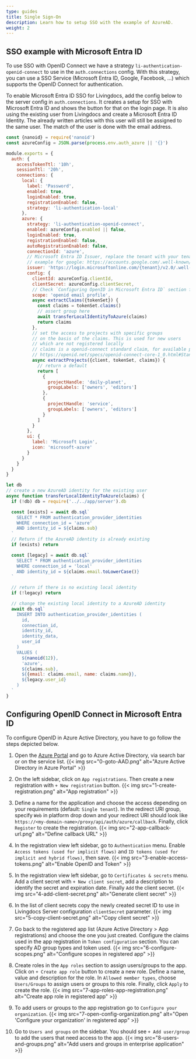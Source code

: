 ```yaml
---
type: guides
title: Single Sign-On
description: Learn how to setup SSO with the example of AzureAD.
weight: 2
---
```


## SSO example with Microsoft Entra ID

To use SSO with OpenID Connect we have a strategy `li-authentication-openid-connect` to use in the `auth.connections` config. With this strategy, you can use a SSO Service (Microsoft Entra ID, Google, Facebook, ...) which supports the OpenID Connect for authentication.

To enable Microsoft Entra ID SSO for Livingdocs, add the config below to the server config in `auth.connections`. It creates a setup for SSO with Microsoft Entra ID and shows the button for that on the login page. It is also using the existing user from Livingdocs and create a Microsoft Entra ID Identity. The already written articles with this user will still be assigned to the same user. The match of the user is done with the email address.

```js
const {nanoid} = require('nanoid')
const azureConfig = JSON.parse(process.env.auth_azure || '{}')

module.exports = {
  auth: {
    accessTokenTtl: '10h',
    sessionTtl: '20h',
    connections: {
      local: {
        label: 'Password',
        enabled: true,
        loginEnabled: true,
        registrationEnabled: false,
        strategy: 'li-authentication-local'
      },
      azure: {
        strategy: 'li-authentication-openid-connect',
        enabled: azureConfig.enabled || false,
        loginEnabled: true,
        registrationEnabled: false,
        autoRegistrationEnabled: false,
        connectionId: 'azure',
        // Microsoft Entra ID Issuer, replace the tenant with your tenant id
        // example for google: https://accounts.google.com/.well-known/openid-configuration
        issuer: 'https://login.microsoftonline.com/{tenant}/v2.0/.well-known/openid-configuration',
        config: {
          clientId: azureConfig.clientId,
          clientSecret: azureConfig.clientSecret,
          // Check `Configuring OpenID in Microsoft Entra ID` section for a guide
          scope: 'openid email profile',
          async extractClaims({tokenSet}) {
            const claims = tokenSet.claims()
            // assert group here
            await transferLocalIdentityToAzure(claims)
            return claims
          },
          // set the access to projects with specific groups
          // on the basis of the claims. This is used for new users
          // which are not registered locally
          // claims is a openid-connect standard claim, for available properties see:
          // https://openid.net/specs/openid-connect-core-1_0.html#StandardClaims
          async extractProjects({client, tokenSet, claims}) {
            // return a default
            return [
              {
                projectHandle: 'daily-planet',
                groupLabels: ['owners', 'editors']
              },
              {
                projectHandle: 'service',
                groupLabels: ['owners', 'editors']
              }
            ]
          }
        },
        ui: {
          label: 'Microsoft Login',
          icon: 'microsoft-azure'
        }
      }
    }
  }
}

let db
// create a new AzureAD identity for the existing user
async function transferLocalIdentityToAzure(claims) {
  if (!db) db = require('../../app/server').db

  const [exists] = await db.sql`
    SELECT * FROM authentication_provider_identities
    WHERE connection_id = 'azure'
    AND identity_id = ${claims.sub}
  `
  // Return if the AzureAD identity is already existing
  if (exists) return

  const [legacy] = await db.sql`
    SELECT * FROM authentication_provider_identities
    WHERE connection_id = 'local'
    AND identity_id = ${claims.email.toLowerCase()}
  `

  // return if there is no existing local identity
  if (!legacy) return

  // change the existing local identity to a AzureAD identity
  await db.sql`
    INSERT INTO authentication_provider_identities (
      id,
      connection_id,
      identity_id,
      identity_data,
      user_id
    )
    VALUES (
      ${nanoid(12)},
      'azure',
      ${claims.sub},
      ${{email: claims.email, name: claims.name}},
      ${legacy.user_id}
    )
  `
}
```

## Configuring OpenID Connect in Microsoft Entra ID

To configure OpenID in Azure Active Directory, you have to go follow the steps depicted below.

1. Open the [Azure Portal](https://portal.azure.com/) and go to Azure Active Directory, via search bar or on the service list.
   {{< img src="0-goto-AAD.png" alt="Azure Active Directory in Azure Portal" >}}

2. On the left sidebar, click on `App registrations`. Then create a new registration with `+ New registration` button.
   {{< img src="1-create-registration.png" alt="App registration" >}}

3. Define a name for the application and choose the access depending on your requirements (default: `Single tenant`). In the redirect URI group, specify `Web` in platform drop down and your redirect URI should look like `https://<my-domain-name>/proxy/api/auth/azure/callback`. Finally, click `Register` to create the registration.
   {{< img src="2-app-callback-url.png" alt="Define callback URL" >}}

4. In the registration view left sidebar, go to `Authentication` menu. Enable `Access tokens (used for implicit flows)` and `ID tokens (used for implicit and hybrid flows)`, then save.
   {{< img src="3-enable-access-tokens.png" alt="Enable OpenID and Token" >}}

5. In the registration view left sidebar, go to `Certificates & secrets` menu. Add a client secret with `+ New client secret`, add a description to identify the secret and expiration date. Finally `Add` the client secret.
   {{< img src="4-add-client-secret.png" alt="Generate client secret" >}}

6. In the list of client secrets copy the newly created secret ID to use in Livingdocs Server configuration `clientSecret` parameter.
   {{< img src="5-copy-client-secret.png" alt="Copy client secret" >}}

7. Go back to the registered app list (Azure Active Directory > App registrations) and choose the one you just created. Configure the claims used in the app registration in `Token configuration` section. You can specify AD group types and token used.
   {{< img src="6-configure-scopes.png" alt="Configure scopes in registered app" >}}

8. Create roles in the `App roles` section to assign users/groups to the app. Click on `+ Create app role` button to create a new role. Define a name, value and description for the role. In `Allowed member types`, choose `Users/Groups` to assign users or groups to this role. Finally, click `Apply` to create the role.
   {{< img src="7-app-roles-app-registration.png" alt="Create app role in registered app" >}}

9. To add users or groups to the app registration go to `Configure your organization`.
   {{< img src="7-open-config-organization.png" alt="Open 'Configure your organization' in registered app" >}}

10. Go to `Users and groups` on the sidebar. You should see `+ Add user/group` to add the users that need access to the app.
   {{< img src="8-users-and-groups.png" alt="Add users and groups in enterprise application" >}}
